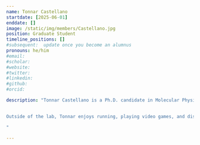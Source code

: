 ```yaml
---
name: Tonnar Castellano
startdate: [2025-06-01]
enddate: []
image: /static/img/members/Castellano.jpg
position: Graduate Student
timeline_positions: []
#subsequent:  update once you become an alumnus
pronouns: he/him
#email: 
#scholar:
#website: 
#twitter: 
#linkedin: 
#github: 
#orcid: 

description: "Tonnar Castellano is a Ph.D. candidate in Molecular Physiology and Biophysics. He began his research career in the field of Alzheimer’s disease, where his exposure to the critical role of amyloid proteins sparked a deep interest in protein science. His current work focuses on leveraging deep learning to integrate experimental data for the investigation of conformational heterogeneity in proteins. 

  
Outside of the lab, Tonnar enjoys running, playing video games, and disc golf.

"

---
```

